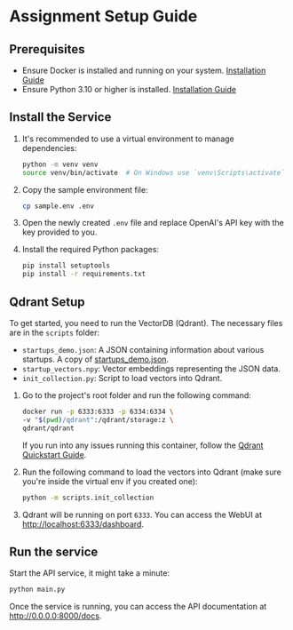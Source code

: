 # Assignment Setup Guide

## Prerequisites

- Ensure Docker is installed and running on your system. [Installation Guide](https://docs.docker.com/get-docker/)
- Ensure Python 3.10 or higher is installed. [Installation Guide](https://www.python.org/downloads/)

## Install the Service

1.  It's recommended to use a virtual environment to manage dependencies:
    ```bash
    python -m venv venv
    source venv/bin/activate  # On Windows use `venv\Scripts\activate`
    ```

2.  Copy the sample environment file:
    ```bash
    cp sample.env .env
    ```

3.  Open the newly created `.env` file and replace OpenAI's API key with the key provided to you.

4.  Install the required Python packages:
    ```bash
    pip install setuptools
    pip install -r requirements.txt
    ```

## Qdrant Setup

To get started, you need to run the VectorDB (Qdrant). The necessary files are in the `scripts` folder:

- `startups_demo.json`: A JSON containing information about various startups. A copy of [startups_demo.json](https://storage.googleapis.com/generall-shared-data/startups_demo.json).
- `startup_vectors.npy`: Vector embeddings representing the JSON data.
- `init_collection.py`: Script to load vectors into Qdrant.

1.  Go to the project's root folder and run the following command:
    ```bash
    docker run -p 6333:6333 -p 6334:6334 \
    -v "$(pwd)/qdrant":/qdrant/storage:z \
    qdrant/qdrant
    ```

    If you run into any issues running this container, follow the [Qdrant Quickstart Guide](https://qdrant.tech/documentation/quickstart/#download-and-run).

2.  Run the following command to load the vectors into Qdrant (make sure you're inside the virtual env if you created one):
    ```bash
    python -m scripts.init_collection
    ```

3.  Qdrant will be running on port `6333`. You can access the WebUI at [http://localhost:6333/dashboard](http://localhost:6333/dashboard).

## Run the service

Start the API service, it might take a minute:
```bash
python main.py
```

Once the service is running, you can access the API documentation at http://0.0.0.0:8000/docs.

